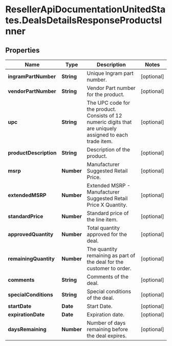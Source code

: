 # ResellerApiDocumentationUnitedStates.DealsDetailsResponseProductsInner

## Properties

Name | Type | Description | Notes
------------ | ------------- | ------------- | -------------
**ingramPartNumber** | **String** | Unique Ingram part number. | [optional] 
**vendorPartNumber** | **String** | Vendor Part number for the product. | [optional] 
**upc** | **String** | The UPC code for the product. Consists of 12 numeric digits that are uniquely assigned to each trade item. | [optional] 
**productDescription** | **String** | Description of the product. | [optional] 
**msrp** | **Number** | Manufacturer Suggested Retail Price. | [optional] 
**extendedMSRP** | **Number** | Extended MSRP - Manufacturer Suggested Retail Price X Quantity. | [optional] 
**standardPrice** | **Number** | Standard price of the line item. | [optional] 
**approvedQuantity** | **Number** | Total quantity approved for the deal. | [optional] 
**remainingQuantity** | **Number** | The quantity remaining as part of the deal for the customer to order. | [optional] 
**comments** | **String** | Comments of the deal. | [optional] 
**specialConditions** | **String** | Special conditions of the deal. | [optional] 
**startDate** | **Date** | Start Date. | [optional] 
**expirationDate** | **Date** | Expiration date. | [optional] 
**daysRemaining** | **Number** | Number of days remaining before the deal expires. | [optional] 


